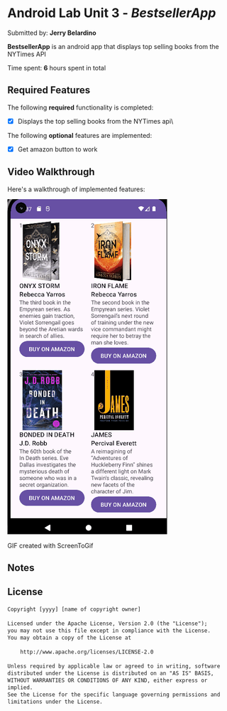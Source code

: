 # Android Lab Unit 3 - *BestsellerApp*

Submitted by: **Jerry Belardino**

**BestsellerApp** is an android app that displays top selling books from the NYTimes API

Time spent: **6** hours spent in total

## Required Features

The following **required** functionality is completed:

* [x] Displays the top selling books from the NYTimes api\

The following **optional** features are implemented:

* [x] Get amazon button to work

## Video Walkthrough

Here's a walkthrough of implemented features:

<img src='walkthrough.gif' title='Video Walkthrough' width='' alt='Video Walkthrough' />

GIF created with ScreenToGif

## Notes

## License

    Copyright [yyyy] [name of copyright owner]

    Licensed under the Apache License, Version 2.0 (the "License");
    you may not use this file except in compliance with the License.
    You may obtain a copy of the License at

        http://www.apache.org/licenses/LICENSE-2.0

    Unless required by applicable law or agreed to in writing, software
    distributed under the License is distributed on an "AS IS" BASIS,
    WITHOUT WARRANTIES OR CONDITIONS OF ANY KIND, either express or implied.
    See the License for the specific language governing permissions and
    limitations under the License.
